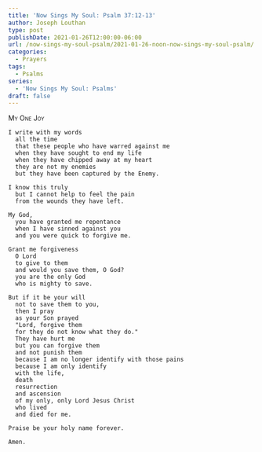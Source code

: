 ```yaml
---
title: 'Now Sings My Soul: Psalm 37:12-13'
author: Joseph Louthan
type: post
publishDate: 2021-01-26T12:00:00-06:00
url: /now-sings-my-soul-psalm/2021-01-26-noon-now-sings-my-soul-psalm/
categories:
  - Prayers
tags:
  - Psalms
series:
  - 'Now Sings My Soul: Psalms'
draft: false
---
```

<div style="font-variant: small-caps;">
My One Joy
</div>

    I write with my words
      all the time
      that these people who have warred against me
      when they have sought to end my life
      when they have chipped away at my heart
      they are not my enemies
      but they have been captured by the Enemy.

    I know this truly
      but I cannot help to feel the pain
      from the wounds they have left.

    My God,
      you have granted me repentance
      when I have sinned against you 
      and you were quick to forgive me.
    
    Grant me forgiveness
      O Lord
      to give to them
      and would you save them, O God?
      you are the only God
      who is mighty to save.

    But if it be your will
      not to save them to you,
      then I pray
      as your Son prayed
      "Lord, forgive them
      for they do not know what they do."
      They have hurt me
      but you can forgive them
      and not punish them
      because I am no longer identify with those pains
      because I am only identify
      with the life,
      death
      resurrection
      and ascension 
      of my only, only Lord Jesus Christ
      who lived
      and died for me.

    Praise be your holy name forever.

    Amen.
